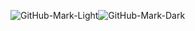 ![GitHub-Mark-Light](https://user-images.githubusercontent.com/106263950/170318479-064def3e-aabb-4d9d-ae7f-ef5e8ff9183b.png#gh-light-mode-only)![GitHub-Mark-Dark](https://user-images.githubusercontent.com/106263950/170318522-2e06944a-abf2-4a99-8a7b-b28b430b2f6f.png#gh-dark-mode-only)

